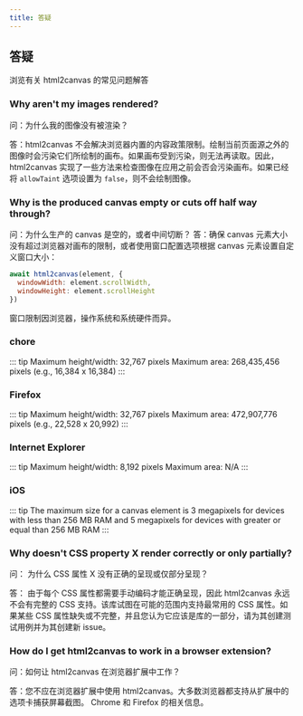 ```yaml
---
title: 答疑
---
```


## 答疑

浏览有关 html2canvas 的常见问题解答

### Why aren't my images rendered?

问：为什么我的图像没有被渲染？

答：html2canvas 不会解决浏览器内置的内容政策限制。绘制当前页面源之外的图像时会污染它们所绘制的画布。如果画布受到污染，则无法再读取。因此，html2canvas 实现了一些方法来检查图像在应用之前会否会污染画布。如果已经将 `allowTaint` 选项设置为 `false`，则不会绘制图像。

### Why is the produced canvas empty or cuts off half way through?

问：为什么生产的 canvas 是空的，或者中间切断？
答：确保 canvas 元素大小没有超过浏览器对画布的限制，或者使用窗口配置选项根据 canvas 元素设置自定义窗口大小：

```js
await html2canvas(element, {
  windowWidth: element.scrollWidth,
  windowHeight: element.scrollHeight
})
```

窗口限制因浏览器，操作系统和系统硬件而异。

### chore

::: tip
Maximum height/width: 32,767 pixels
Maximum area: 268,435,456 pixels (e.g., 16,384 x 16,384)
:::

### Firefox

::: tip
Maximum height/width: 32,767 pixels
Maximum area: 472,907,776 pixels (e.g., 22,528 x 20,992)
:::

### Internet Explorer

::: tip
Maximum height/width: 8,192 pixels
Maximum area: N/A
:::

### iOS

::: tip
The maximum size for a canvas element is 3 megapixels for devices with less than 256 MB RAM and 5 megapixels for devices with greater or equal than 256 MB RAM
:::

### Why doesn't CSS property X render correctly or only partially?

问： 为什么 CSS 属性 X 没有正确的呈现或仅部分呈现？

答： 由于每个 CSS 属性都需要手动编码才能正确呈现，因此 html2canvas 永远不会有完整的 CSS 支持。该库试图在可能的范围内支持最常用的 CSS 属性。如果某些 CSS 属性缺失或不完整，并且您认为它应该是库的一部分，请为其创建测试用例并为其创建新 issue。

### How do I get html2canvas to work in a browser extension?

问：如何让 html2canvas 在浏览器扩展中工作？

答：您不应在浏览器扩展中使用 html2canvas。大多数浏览器都支持从扩展中的选项卡捕获屏幕截图。 Chrome 和 Firefox 的相关信息。
